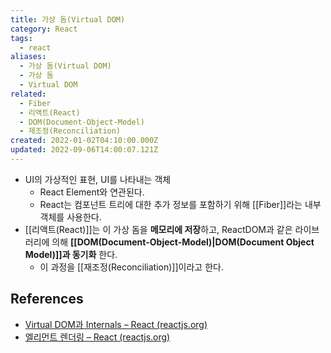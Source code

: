 ```yaml
---
title: 가상 돔(Virtual DOM)
category: React
tags:
  - react
aliases:
  - 가상 돔(Virtual DOM)
  - 가상 돔
  - Virtual DOM
related:
  - Fiber
  - 리액트(React)
  - DOM(Document-Object-Model)
  - 재조정(Reconciliation)
created: 2022-01-02T04:10:00.000Z
updated: 2022-09-06T14:00:07.121Z
---
```


<Metadata />

- UI의 가상적인 표현, UI를 나타내는 객체
  - React Element와 연관된다.
  - React는 컴포넌트 트리에 대한 추가 정보를 포함하기 위해 [[Fiber]]라는 내부 객체를 사용한다.
- [[리액트(React)]]는 이 가상 돔을 **메모리에 저장**하고, ReactDOM과 같은 라이브러리에 의해 **[[DOM(Document-Object-Model)|DOM(Document Object Model)]]과 동기화** 한다.
  - 이 과정을 [[재조정(Reconciliation)]]이라고 한다.

## References

- [Virtual DOM과 Internals – React (reactjs.org)](https://ko.reactjs.org/docs/faq-internals.html#gatsby-focus-wrapper)
- [엘리먼트 렌더링 – React (reactjs.org)](https://ko.reactjs.org/docs/rendering-elements.html)

